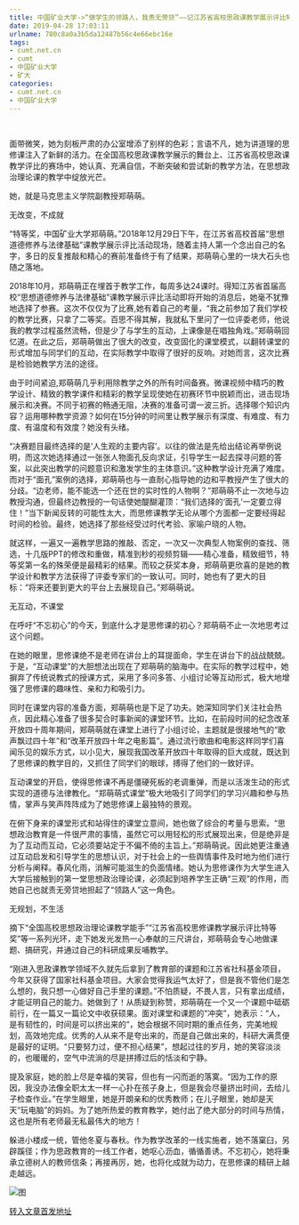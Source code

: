 ```yaml
---
title: 中国矿业大学->“做学生的领路人，我责无旁贷”——记江苏省高校思政课教学展示评比特等奖获得者马克思主义学院郑萌萌 | cumt.net.cn
date: 2019-04-28 17:03:11
urlname: 780c8a0a3b5da12487b56c4e66ebc16e
tags: 
- cumt.net.cn
- cumt
- 中国矿业大学
- 矿大
categories:
- cumt.net.cn
- 中国矿业大学
---
```


 

面带微笑，她为刻板严肃的办公室增添了别样的色彩；言语不凡，她为讲道理的思修课注入了新鲜的活力。在全国高校思政课教学展示的舞台上、江苏省高校思政课教学评比的赛场中，她认真、充满自信，不断突破和尝试新的教学方法，在思想政治理论课的教学中绽放光芒。

她，就是马克思主义学院副教授郑萌萌。

无改变，不成就

“特等奖，中国矿业大学郑萌萌。”2018年12月29日下午，在江苏省高校首届“思想道德修养与法律基础”课教学展示评比活动现场，随着主持人第一个念出自己的名字，多日的反复推敲和精心的赛前准备终于有了结果，郑萌萌心里的一块大石头也随之落地。

2018年10月，郑萌萌正在埋首于教学工作，每周多达24课时。得知江苏省首届高校“思想道德修养与法律基础”课教学展示评比活动即将开始的消息后，她毫不犹豫地选择了参赛。这次不仅仅为了比赛,她有着自己的考量，“我之前参加了我们学校的教学比赛，只拿了二等奖。百思不得其解，我就私下里问了一位评委老师，他说我的教学过程虽然流畅，但是少了与学生的互动，上课像是在唱独角戏。”郑萌萌回忆道。在此之后，郑萌萌做出了很大的改变，改变固化的课堂模式，以翻转课堂的形式增加与同学们的互动，在实际教学中取得了很好的反响。对她而言，这次比赛是检验她教学方法的途径。

由于时间紧迫,郑萌萌几乎利用除教学之外的所有时间备赛。微课视频中精巧的教学设计、精致的教学课件和精彩的教学呈现使她在初赛环节中脱颖而出，进击现场展示和决赛。不同于初赛的畅通无阻，决赛的准备可谓一波三折。选择哪个知识内容？运用哪种教学资源？如何在15分钟的时间里让教学展示有深度、有难度、有力度、有温度和有效度？她没有头绪。

“决赛题目最终选择的是‘人生观的主要内容’。以往的做法是先给出结论再举例说明，而这次她选择通过一张张人物面孔反向求证，引导学生一起去探寻问题的答案，以此突出教学的问题意识和激发学生的主体意识。”这种教学设计充满了难度。而对于“面孔”案例的选择，郑萌萌也与一直耐心指导她的边和平教授产生了很大的分歧。“边老师，能不能选一个还在世的实时性的人物啊？”郑萌萌不止一次地与边教授沟通，但最终边教授的一句话使她醍醐灌顶：“我们选择的‘面孔’一定要立得住！”当下新闻反转的可能性太大，而思修课教学无论从哪个方面都一定要经得起时间的检验。最终，她选择了那些经受过时代考验、家喻户晓的人物。

就这样，一遍又一遍教学思路的推敲、否定，一次又一次典型人物案例的查找、筛选，十几版PPT的修改和重做，精准到秒的视频剪辑——精心准备，精致细节，特等奖第一名的殊荣便是最精彩的结果。而较之获奖本身，郑萌萌更欣喜的是她的教学设计和教学方法获得了评委专家们的一致认可。同时，她也有了更大的目标：“将来还要到更大的平台上去展现自己。”郑萌萌说。

无互动，不课堂

在呼吁“不忘初心”的今天，到底什么才是思修课的初心？郑萌萌不止一次地思考过这个问题。

在她的眼里，思修课绝不是老师在讲台上的耳提面命，学生在讲台下的战战兢兢。于是，“互动课堂”的大胆想法出现在了郑萌萌的脑海中。在实际的教学过程中，她摒弃了传统说教式的授课方式，采用了多问多答、小组讨论等互动形式，极大地增强了思修课的趣味性、亲和力和吸引力。

同时在课堂内容的准备方面，郑萌萌也是下足了功夫。她深知同学们关注社会热点，因此精心准备了很多契合时事新闻的课堂环节。比如，在前段时间的纪念改革开放四十周年期间，郑萌萌就在课堂上进行了小组讨论，主题就是很接地气的“歌声飘过四十年”和“改革开放四十年之电影篇”。通过流行歌曲和电影这样同学们喜闻乐见的娱乐方式，以小见大，展现我国改革开放四十年取得的巨大成就，既达到了思修课的教学目的，又抓住了同学们的眼球，搏得了他们的一致好评。

互动课堂的开启，使得思修课不再是僵硬死板的老调重弹，而是以活泼生动的形式实现的道德与法律教化。“郑萌萌式课堂”极大地吸引了同学们的学习兴趣和参与热情，掌声与笑声阵阵成为了她思修课上最独特的景观。

在俯下身来的课堂形式和站得住的课堂立意间，她也做了综合的考量与思索。“思想政治教育是一件很严肃的事情，虽然它可以用轻松的形式展现出来，但是绝非是为了互动而互动，它必须要站定于不偏不倚的主旨上。”郑萌萌说。因此她更注重通过互动启发和引导学生的思想认识，对于社会上的一些舆情事件及时地为他们进行分析与阐释。春风化雨，消解可能滋生的负面情绪。她认为思修课作为大学生进入大学后接触到的第一堂思想政治理论课，必须起到培养学生正确“三观”的作用，而她自己也就责无旁贷地担起了“领路人”这一角色。       

无规划，不生活

摘下“全国高校思想政治理论课教学能手”“江苏省高校思修课教学展示评比特等奖”等一系列光环，走下她发光发热一心奉献的三尺讲台，郑萌萌会专心地做课题、搞研究，并通过自己的科研成果反哺教学。

“刚进入思政课教学领域不久就先后拿到了教育部的课题和江苏省社科基金项目，今年又获得了国家社科基金项目。大家会觉得我运气太好了，但是我不管他们是怎么想的，我只想一心做好自己手里的课题。”不怕质疑，不畏人言，只有拿出成绩，才能证明自己的能力。她做到了！从质疑到称赞，郑萌萌在一个又一个课题中砥砺前行，在一篇又一篇论文中收获硕果。面对课堂和课题的“冲突”，她表示：“人，是有韧性的，时间是可以挤出来的”，她会根据不同时期的重点任务，完美地规划，高效地完成。优秀的人从来不是夸出来的，而是自己做出来的，科研大满贯便是最好的证明。“只要努力过，便不担心结果”，想起过往的岁月，她的笑容淡淡的，也暖暖的，空气中流淌的尽是拼搏过后的恬淡和宁静。

提及家庭，她的脸上尽是幸福的笑容，但也有一闪而逝的落寞。“因为工作的原因，我没办法像全职太太一样一心扑在孩子身上，但是我会尽量挤出时间，去给儿子检查作业。”在学生眼里，她是开朗亲和的优秀教师；在儿子眼里，她却是天天“玩电脑”的妈妈。为了她所热爱的教育教学，她付出了绝大部分的时间与热情，这也是所有老师最无私最伟大的地方！

躲进小楼成一统，管他冬夏与春秋。作为教学改革的一线实施者，她不落窠臼，另辟蹊径；作为思政教育的一线工作者，她呕心沥血，循循善诱。不忘初心，她将秉承立德树人的教师信条；再接再厉，她，也将化成就为动力，在思修课的精研上越走越远。

![图](http://xwzx.cumt.edu.cn/_upload/article/images/4f/08/27000de448499f2f7c16ef90ffae/fe5ba3c2-f0bd-467c-87ad-602c7bac51b3.jpg)

[转入文章首发地址](http://xwzx.cumt.edu.cn/df/13/c521a515859/page.htm)